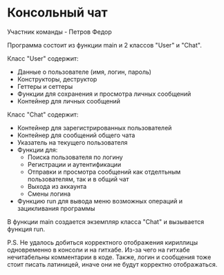 Консольный чат
=====================
Участник команды - Петров Федор

Программа состоит из функции main и 2 классов "User" и "Chat".

Класс "User" содержит: 
* Данные о пользователе (имя, логин, пароль)
* Конструкторы, деструктор
* Геттеры и сеттеры
* Функции для сохранения и просмотра личных сообщений
* Контейнер для личных сообщений

Класс "Chat" содержит:
* Контейнер для зарегистрированных пользователей
* Контейнер для сообщений общего чата
* Указатель на текущего пользователя
* Функции для:
  * Поиска пользователя по логину
  * Регистрации и аутентификации
  * Отправки и просмотра сообщений как отделтьным пользователям, так и в общий чат
  * Выхода из аккаунта
  * Смены логина
* Функцию run для вывода меню возможных операций и зацикливания программы

В функции main создается экземпляр класса "Chat" и вызывается функция run.

P.S. Не удалось добиться корректного отображения кириллицы одновременно в консоли и на гитхабе. Из-за чего на гитхабе нечитабельны комментарии в коде. Также, логин и сообщения тоже стоит писать латиницей, иначе они не будут корректно отображаться.
